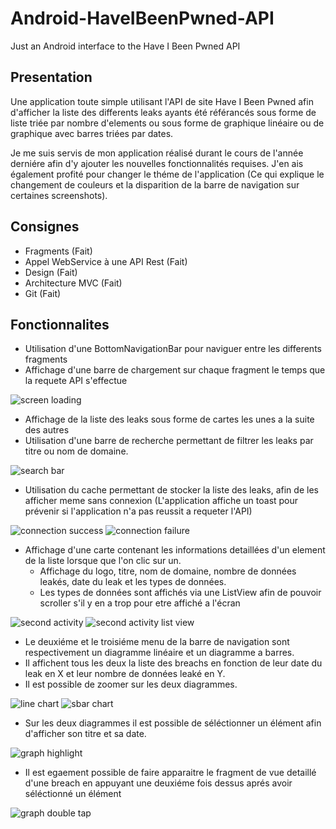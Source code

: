 # Android-HaveIBeenPwned-API
Just an Android interface to the Have I Been Pwned API

## Presentation
Une application toute simple utilisant l'API de site Have I Been Pwned afin d'afficher la liste des differents leaks ayants été référancés sous forme de liste triée par nombre d'elements ou sous forme de graphique linéaire ou de graphique avec barres triées par dates.

Je me suis servis de mon application réalisé durant le cours de l'année derniére afin d'y ajouter les nouvelles fonctionnalités requises. J'en ais également profité pour changer le théme de l'application (Ce qui explique le changement de couleurs et la disparition de la barre de navigation sur certaines screenshots).

## Consignes
- Fragments (Fait)
- Appel WebService à une API Rest (Fait)
- Design (Fait)
- Architecture MVC (Fait)
- Git (Fait)

## Fonctionnalites
- Utilisation d'une BottomNavigationBar pour naviguer entre les differents fragments
- Affichage d'une barre de chargement sur chaque fragment le temps que la requete API s'effectue

<img src="readme-img/screen_loading.png" alt="screen loading">

- Affichage de la liste des leaks sous forme de cartes les unes a la suite des autres
- Utilisation d'une barre de recherche permettant de filtrer les leaks par titre ou nom de domaine.

<img src="readme-img/search_bar.png" alt="search bar">

- Utilisation du cache permettant de stocker la liste des leaks, afin de les afficher meme sans connexion (L'application affiche un toast pour prévenir si l'application n'a pas reussit a requeter l'API)

<img src="readme-img/connection_success.png" alt="connection success"> <img src="readme-img/connection_failure.png" alt="connection failure">

- Affichage d'une carte contenant les informations detaillées d'un element de la liste lorsque que l'on clic sur un.
  - Affichage du logo, titre, nom de domaine, nombre de données leakés, date du leak et les types de données.
  - Les types de données sont affichés via une ListView afin de pouvoir scroller s'il y en a trop pour etre affiché a l'écran
  
<img src="readme-img/fragment_detail.png" alt="second activity"> <img src="readme-img/fragment_detail_list_view.png" alt="second activity list view">

- Le deuxiéme et le troisiéme menu de la barre de navigation sont respectivement un diagramme linéaire et un diagramme a barres.
- Il affichent tous les deux la liste des breachs en fonction de leur date du leak en X et leur nombre de données leaké en Y.
- Il est possible de zoomer sur les deux diagrammes.

<img src="readme-img/fragment_line_chart.png" alt="line chart"> <img src="readme-img/fragment_bar_chart.png" alt="sbar chart">

- Sur les deux diagrammes il est possible de séléctionner un élément afin d'afficher son titre et sa date.

<img src="readme-img/graph_highlight.png" alt="graph highlight">

- Il est egaement possible de faire apparaitre le fragment de vue detaillé d'une breach en appuyant une deuxiéme fois dessus aprés avoir séléctionné un élément

<img src="readme-img/graph_double_tap.png" alt="graph double tap">
